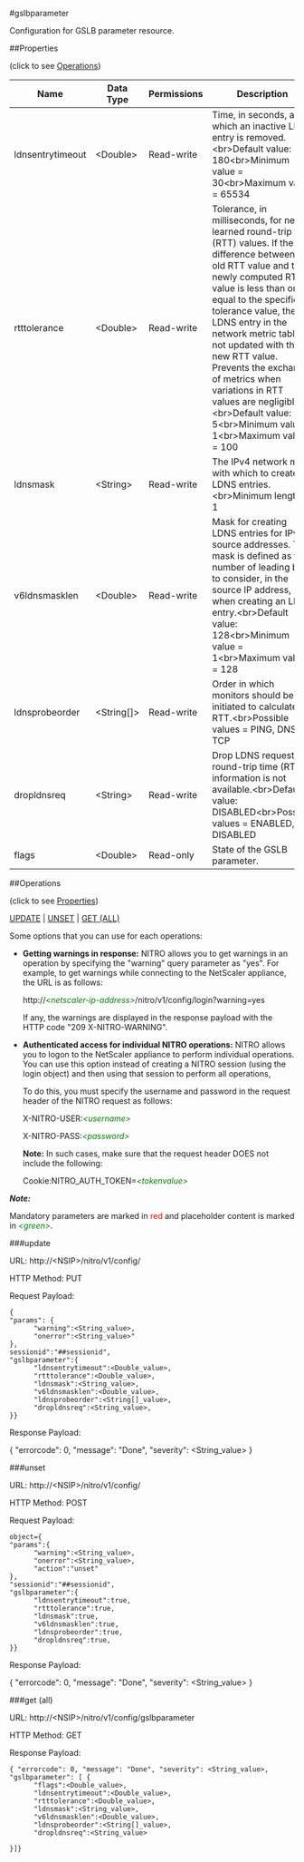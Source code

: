 #gslbparameter

Configuration for GSLB parameter resource.


##Properties 
<span>(click to see [Operations](#operations))</span>


<table><thead><tr><th>Name</th><th> Data Type</th><th> Permissions</th><th>Description</th></tr></thead><tbody><tr><td>ldnsentrytimeout</td><td>&lt;Double></td><td>Read-write</td><td>Time, in seconds, after which an inactive LDNS entry is removed.&lt;br>Default value: 180&lt;br>Minimum value = 30&lt;br>Maximum value = 65534</td><tr><tr><td>rtttolerance</td><td>&lt;Double></td><td>Read-write</td><td>Tolerance, in milliseconds, for newly learned round-trip time (RTT) values. If the difference between the old RTT value and the newly computed RTT value is less than or equal to the specified tolerance value, the LDNS entry in the network metric table is not updated with the new RTT value. Prevents the exchange of metrics when variations in RTT values are negligible.&lt;br>Default value: 5&lt;br>Minimum value = 1&lt;br>Maximum value = 100</td><tr><tr><td>ldnsmask</td><td>&lt;String></td><td>Read-write</td><td>The IPv4 network mask with which to create LDNS entries.&lt;br>Minimum length = 1</td><tr><tr><td>v6ldnsmasklen</td><td>&lt;Double></td><td>Read-write</td><td>Mask for creating LDNS entries for IPv6 source addresses. The mask is defined as the number of leading bits to consider, in the source IP address, when creating an LDNS entry.&lt;br>Default value: 128&lt;br>Minimum value = 1&lt;br>Maximum value = 128</td><tr><tr><td>ldnsprobeorder</td><td>&lt;String[]></td><td>Read-write</td><td>Order in which monitors should be initiated to calculate RTT.&lt;br>Possible values = PING, DNS, TCP</td><tr><tr><td>dropldnsreq</td><td>&lt;String></td><td>Read-write</td><td>Drop LDNS requests if round-trip time (RTT) information is not available.&lt;br>Default value: DISABLED&lt;br>Possible values = ENABLED, DISABLED</td><tr><tr><td>flags</td><td>&lt;Double></td><td>Read-only</td><td>State of the GSLB parameter.</td><tr></tbody></table>
##Operations 
<span>(click to see [Properties](#properties))</span>


[UPDATE](#update) | [UNSET](#unset) | [GET (ALL)](#get-(all))


Some options that you can use for each operations:
<ul><li><p><b>Getting warnings in response:</b> NITRO allows you to get warnings in an operation by specifying the "warning" query parameter as "yes". For example, to get warnings while connecting to the NetScaler appliance, the URL is as follows:</p><p>http://<span style="color:green;font-style:italic;">&lt;netscaler-ip-address&gt;</span>/nitro/v1/config/login?warning=yes</p><p>If any, the warnings are displayed in the response payload with the HTTP code "209 X-NITRO-WARNING".</p></li><li><p><b>Authenticated access for individual NITRO operations:</b> NITRO allows you to logon to the NetScaler appliance to perform individual operations. You can use this option instead of creating a NITRO session (using the login object) and then using that session to perform all operations,</p><p>To do this, you must specify the username and password in the request header of the NITRO request as follows:</p><p>X-NITRO-USER:<span style="color:green;font-style:italic;">&lt;username&gt;</span></p><p>X-NITRO-PASS:<span style="color:green;font-style:italic;">&lt;password&gt;</span></p><p><b>Note:</b> In such cases, make sure that the request header DOES not include the following:</p><p>Cookie:NITRO_AUTH_TOKEN=<span style="color:green;font-style:italic;">&lt;tokenvalue&gt;</span></p></li></ul>



***Note:*** 
Mandatory parameters are marked in <span style="color:#FF0000;">red</span> and placeholder content is marked in <span style="color:green;font-style:italic">&lt;green&gt;</span>.

###update



URL: http://&lt;NSIP&gt;/nitro/v1/config/
HTTP Method: PUT
Request Payload: ```{"params": {      "warning":<String_value>,      "onerror":<String_value>"},sessionid":"##sessionid","gslbparameter":{      "ldnsentrytimeout":<Double_value>,      "rtttolerance":<Double_value>,      "ldnsmask":<String_value>,      "v6ldnsmasklen":<Double_value>,      "ldnsprobeorder":<String[]_value>,      "dropldnsreq":<String_value>,}}```
Response Payload: 
{ "errorcode": 0, "message": "Done", "severity": <String_value> }


###unset



URL: http://&lt;NSIP&gt;/nitro/v1/config/
HTTP Method: POST
Request Payload: ```object={"params":{      "warning":<String_value>,      "onerror":<String_value>,      "action":"unset"},"sessionid":"##sessionid","gslbparameter":{      "ldnsentrytimeout":true,      "rtttolerance":true,      "ldnsmask":true,      "v6ldnsmasklen":true,      "ldnsprobeorder":true,      "dropldnsreq":true,}}```
Response Payload: 
{ "errorcode": 0, "message": "Done", "severity": <String_value> }


###get (all)



URL: http://&lt;NSIP&gt;/nitro/v1/config/gslbparameter
HTTP Method: GET
Response Payload: ```{ "errorcode": 0, "message": "Done", "severity": <String_value>, "gslbparameter": [ {      "flags":<Double_value>,      "ldnsentrytimeout":<Double_value>,      "rtttolerance":<Double_value>,      "ldnsmask":<String_value>,      "v6ldnsmasklen":<Double_value>,      "ldnsprobeorder":<String[]_value>,      "dropldnsreq":<String_value>}]}```



